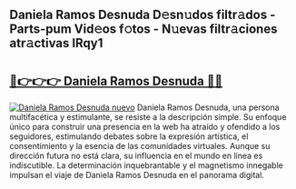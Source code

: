 ## Daniela Ramos Desnuda D𝚎sn𝚞dos filtr𝚊dos - Parts-pum Vid𝚎os f𝚘tos - N𝚞evas filtr𝚊ciones atr𝚊ctivas lRqy1

# <h2><a href="http://mbafo71.tromn.icu/?c=Daniela+Ramos+Desnuda">🔗👉👉👉 Daniela Ramos Desnuda 🔗🔗</a></h2>

[![Daniela Ramos Desnuda nuevo](https://i.imgur.com/pEAQMta.gif)](http://mbafo71.tromn.icu/?c=Daniela+Ramos+Desnuda)
Daniela Ramos Desnuda, una persona multifacética y estimulante, se resiste a la descripción simple. Su enfoque único para construir una presencia en la web ha atraído y ofendido a los seguidores, estimulando debates sobre la expresión artística, el consentimiento y la esencia de las comunidades virtuales. Aunque su dirección futura no está clara, su influencia en el mundo en línea es indiscutible. La determinación inquebrantable y el magnetismo innegable impulsan el viaje de Daniela Ramos Desnuda en el panorama digital.
